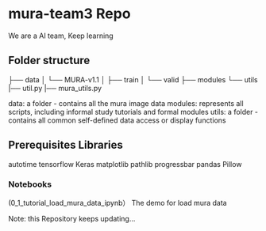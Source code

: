 # mura-team3 Repo 
We are a AI team, Keep learning 

## Folder structure 

├── data
│   └── MURA-v1.1
│       ├── train
│       └── valid
├── modules 
└── utils
    |── util.py
    |── mura_utils.py 

data: a folder - contains all the mura  image data 
modules:  represents all scripts, including informal study tutorials and formal modules
utils:  a folder - contains all common self-defined data access or display functions 

## Prerequisites Libraries 
autotime
tensorflow 
Keras
matplotlib
 pathlib
progressbar
pandas
Pillow 

### Notebooks

(0_1_tutorial_load_mura_data_ipynb）
The demo for load mura data  


Note: this Repository keeps updating...
